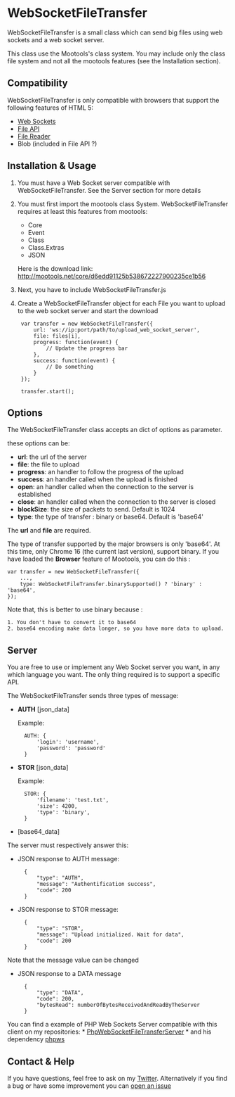 # WebSocketFileTransfer

WebSocketFileTransfer is a small class which can send big files using web sockets and a web socket server.

This class use the Mootools's class system. You may include only the class file system and not all the mootools features (see the Installation section).

## Compatibility

WebSocketFileTransfer is only compatible with browsers that support the following features of HTML 5:

* [Web Sockets](http://caniuse.com/#feat=websockets)
* [File API](http://caniuse.com/#feat=fileapi)
* [File Reader](http://caniuse.com/#feat=filereader)
* Blob (included in File API ?)

## Installation & Usage

1. You must have a Web Socket server compatible with WebSocketFileTransfer. See the Server section for more details

2. You must first import the mootools class System. WebSocketFileTransfer requires at least this features from mootools:
	* Core
	* Event
	* Class
	* Class.Extras
	* JSON

	Here is the download link: http://mootools.net/core/d6edd91125b538672227900235ce1b56

3. Next, you have to include WebSocketFileTransfer.js

	<script src="sylesheet" href="mootools-core-1.4.3.js"></script>
	<script src="sylesheet" href="WebSocketFileTransfer.js"></script>

4. Create a WebSocketFileTransfer object for each File you want to upload to the web socket server and start the download

		var transfer = new WebSocketFileTransfer({
			url: 'ws://ip:port/path/to/upload_web_socket_server',
			file: files[i],
			progress: function(event) {
				// Update the progress bar
			},
			success: function(event) {
				// Do something
			}
		});

		transfer.start();

## Options

The WebSocketFileTransfer class accepts an dict of options as parameter.

these options can be:

* **url**: the url of the server
* **file**: the file to upload
* **progress**: an handler to follow the progress of the upload
* **success**: an handler called when the upload is finished
* **open**: an handler called when the connection to the server is established
* **close**: an handler called when the connection to the server is closed
* **blockSize**: the size of packets to send. Default is 1024
* **type**: the type of transfer : binary or base64. Default is 'base64'
	
The **url** and **file** are required.

The type of transfer supported by the major browsers is only 'base64'. At this time, only Chrome 16 (the current last version), support binary.
If you have loaded the **Browser** feature of Mootools, you can do this :

	var transfer = new WebSocketFileTransfer({
		...,
		type: WebSocketFileTransfer.binarySupported() ? 'binary' : 'base64',
	});

Note that, this is better to use binary because :

	1. You don't have to convert it to base64
	2. base64 encoding make data longer, so you have more data to upload.

## Server

You are free to use or implement any Web Socket server you want, in any which language you want. The only thing required is to support a specific API.

The WebSocketFileTransfer sends three types of message:

* **AUTH** [json_data]

	Example:

		AUTH: {
			'login': 'username',
			'password': 'password'
		}

* **STOR** [json_data]

	Example:
	
		STOR: {
			'filename': 'test.txt',
			'size': 4200,
			'type': 'binary',
		}

* [base64_data]

The server must respectively answer this:

* JSON response to AUTH message:
		
		{
			"type": "AUTH",
			"message": "Authentification success",
			"code": 200
		}

* JSON response to STOR message:
	
		{
			"type": "STOR",
			"message": "Upload initialized. Wait for data",
			"code": 200
		}
	
Note that the message value can be changed

* JSON response to a DATA message

		{
			"type": "DATA",
			"code": 200,
			"bytesRead": numberOfBytesReceivedAndReadByTheServer
		}
		
You can find a example of PHP Web Sockets Server compatible with this client on my repositories:
	* [PhpWebSocketFileTransferServer](https://github.com/vincentdieltiens/PhpWebSocketFileTransferServer)
	* and his dependency [phpws](https://github.com/vincentdieltiens/phpws)

## Contact & Help

If you have questions, feel free to ask on my [Twitter](https://twitter.com/#!/and1hotsauce). Alternatively if you find a bug or have some improvement you can [open an issue](https://github.com/vincentdieltiens/WebSocketFileTransfer/issues)
